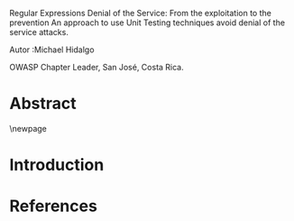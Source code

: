 Regular Expressions Denial of the Service: From the exploitation to the prevention
An approach to use Unit Testing techniques avoid denial of the service attacks.

Autor :Michael Hidalgo

OWASP Chapter Leader, San José, Costa Rica.

# Abstract

\newpage

# Introduction



# References

